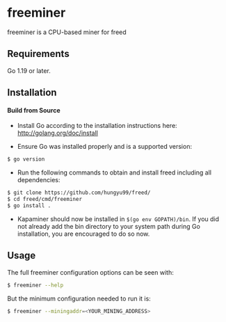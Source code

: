 # freeminer

freeminer is a CPU-based miner for freed

## Requirements

Go 1.19 or later.

## Installation

#### Build from Source

- Install Go according to the installation instructions here:
  http://golang.org/doc/install

- Ensure Go was installed properly and is a supported version:

```bash
$ go version
```

- Run the following commands to obtain and install freed including all dependencies:

```bash
$ git clone https://github.com/hungyu99/freed/
$ cd freed/cmd/freeminer
$ go install .
```

- Kapaminer should now be installed in `$(go env GOPATH)/bin`. If you did
  not already add the bin directory to your system path during Go installation,
  you are encouraged to do so now.
  
## Usage

The full freeminer configuration options can be seen with:

```bash
$ freeminer --help
```

But the minimum configuration needed to run it is:
```bash
$ freeminer --miningaddr=<YOUR_MINING_ADDRESS>
```